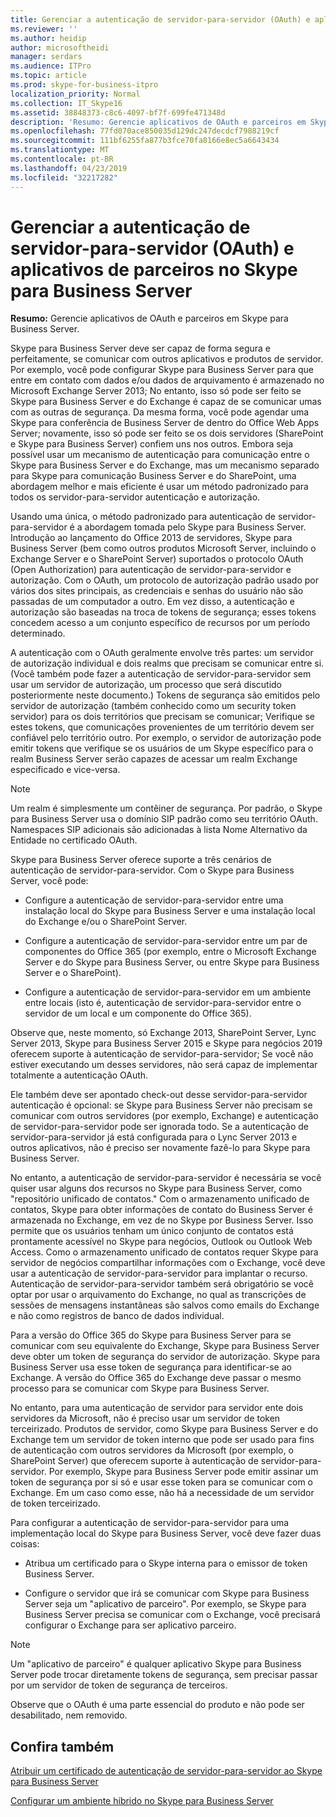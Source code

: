 ```yaml
---
title: Gerenciar a autenticação de servidor-para-servidor (OAuth) e aplicativos de parceiros no Skype para Business Server
ms.reviewer: ''
ms.author: heidip
author: microsoftheidi
manager: serdars
ms.audience: ITPro
ms.topic: article
ms.prod: skype-for-business-itpro
localization_priority: Normal
ms.collection: IT_Skype16
ms.assetid: 38848373-c8c6-4097-bf7f-699fe471348d
description: 'Resumo: Gerencie aplicativos de OAuth e parceiros em Skype para Business Server.'
ms.openlocfilehash: 77fd070ace850035d129dc247decdcf7988219cf
ms.sourcegitcommit: 111bf6255fa877b3fce70fa8166e8ec5a6643434
ms.translationtype: MT
ms.contentlocale: pt-BR
ms.lasthandoff: 04/23/2019
ms.locfileid: "32217282"
---
```

# <a name="manage-server-to-server-authentication-oauth-and-partner-applications-in-skype-for-business-server"></a>Gerenciar a autenticação de servidor-para-servidor (OAuth) e aplicativos de parceiros no Skype para Business Server
 
**Resumo:** Gerencie aplicativos de OAuth e parceiros em Skype para Business Server.
  
Skype para Business Server deve ser capaz de forma segura e perfeitamente, se comunicar com outros aplicativos e produtos de servidor. Por exemplo, você pode configurar Skype para Business Server para que entre em contato com dados e/ou dados de arquivamento é armazenado no Microsoft Exchange Server 2013; No entanto, isso só pode ser feito se Skype para Business Server e do Exchange é capaz de se comunicar umas com as outras de segurança. Da mesma forma, você pode agendar uma Skype para conferência de Business Server de dentro do Office Web Apps Server; novamente, isso só pode ser feito se os dois servidores (SharePoint e Skype para Business Server) confiem uns nos outros. Embora seja possível usar um mecanismo de autenticação para comunicação entre o Skype para Business Server e do Exchange, mas um mecanismo separado para Skype para comunicação Business Server e do SharePoint, uma abordagem melhor e mais eficiente é usar um método padronizado para todos os servidor-para-servidor autenticação e autorização.
  
Usando uma única, o método padronizado para autenticação de servidor-para-servidor é a abordagem tomada pelo Skype para Business Server. Introdução ao lançamento do Office 2013 de servidores, Skype para Business Server (bem como outros produtos Microsoft Server, incluindo o Exchange Server e o SharePoint Server) suportados o protocolo OAuth (Open Authorization) para autenticação de servidor-para-servidor e autorização. Com o OAuth, um protocolo de autorização padrão usado por vários dos sites principais, as credenciais e senhas do usuário não são passadas de um computador a outro. Em vez disso, a autenticação e autorização são baseadas na troca de tokens de segurança; esses tokens concedem acesso a um conjunto específico de recursos por um período determinado.
  
A autenticação com o OAuth geralmente envolve três partes: um servidor de autorização individual e dois realms que precisam se comunicar entre si. (Você também pode fazer a autenticação de servidor-para-servidor sem usar um servidor de autorização, um processo que será discutido posteriormente neste documento.) Tokens de segurança são emitidos pelo servidor de autorização (também conhecido como um security token servidor) para os dois territórios que precisam se comunicar; Verifique se estes tokens, que comunicações provenientes de um território devem ser confiável pelo território outro. Por exemplo, o servidor de autorização pode emitir tokens que verifique se os usuários de um Skype específico para o realm Business Server serão capazes de acessar um realm Exchange especificado e vice-versa.
  
> [!NOTE]
> Um realm é simplesmente um contêiner de segurança. Por padrão, o Skype para Business Server usa o domínio SIP padrão como seu território OAuth. Namespaces SIP adicionais são adicionadas à lista Nome Alternativo da Entidade no certificado OAuth. 
  
Skype para Business Server oferece suporte a três cenários de autenticação de servidor-para-servidor. Com o Skype para Business Server, você pode:
  
- Configure a autenticação de servidor-para-servidor entre uma instalação local do Skype para Business Server e uma instalação local do Exchange e/ou o SharePoint Server.
    
- Configure a autenticação de servidor-para-servidor entre um par de componentes do Office 365 (por exemplo, entre o Microsoft Exchange Server e do Skype para Business Server, ou entre Skype para Business Server e o SharePoint).
    
- Configure a autenticação de servidor-para-servidor em um ambiente entre locais (isto é, autenticação de servidor-para-servidor entre o servidor de um local e um componente do Office 365).
    
Observe que, neste momento, só Exchange 2013, SharePoint Server, Lync Server 2013, Skype para Business Server 2015 e Skype para negócios 2019 oferecem suporte à autenticação de servidor-para-servidor; Se você não estiver executando um desses servidores, não será capaz de implementar totalmente a autenticação OAuth.
  
Ele também deve ser apontado check-out desse servidor-para-servidor autenticação é opcional: se Skype para Business Server não precisam se comunicar com outros servidores (por exemplo, Exchange) e autenticação de servidor-para-servidor pode ser ignorada todo. Se a autenticação de servidor-para-servidor já está configurada para o Lync Server 2013 e outros aplicativos, não é preciso ser novamente fazê-lo para Skype para Business Server. 
  
No entanto, a autenticação de servidor-para-servidor é necessária se você quiser usar alguns dos recursos no Skype para Business Server, como "repositório unificado de contatos." Com o armazenamento unificado de contatos, Skype para obter informações de contato do Business Server é armazenada no Exchange, em vez de no Skype por Business Server. Isso permite que os usuários tenham um único conjunto de contatos está prontamente acessível no Skype para negócios, Outlook ou Outlook Web Access. Como o armazenamento unificado de contatos requer Skype para servidor de negócios compartilhar informações com o Exchange, você deve usar a autenticação de servidor-para-servidor para implantar o recurso. Autenticação de servidor-para-servidor também será obrigatório se você optar por usar o arquivamento do Exchange, no qual as transcrições de sessões de mensagens instantâneas são salvos como emails do Exchange e não como registros de banco de dados individual.
  
Para a versão do Office 365 do Skype para Business Server para se comunicar com seu equivalente do Exchange, Skype para Business Server deve obter um token de segurança do servidor de autorização. Skype para Business Server usa esse token de segurança para identificar-se ao Exchange. A versão do Office 365 do Exchange deve passar o mesmo processo para se comunicar com Skype para Business Server.
  
No entanto, para uma autenticação de servidor para servidor ente dois servidores da Microsoft, não é preciso usar um servidor de token terceirizado. Produtos de servidor, como Skype para Business Server e do Exchange tem um servidor de token interno que pode ser usado para fins de autenticação com outros servidores da Microsoft (por exemplo, o SharePoint Server) que oferecem suporte à autenticação de servidor-para-servidor. Por exemplo, Skype para Business Server pode emitir assinar um token de segurança por si só e usar esse token para se comunicar com o Exchange. Em um caso como esse, não há a necessidade de um servidor de token terceirizado.
  
Para configurar a autenticação de servidor-para-servidor para uma implementação local do Skype para Business Server, você deve fazer duas coisas:
  
- Atribua um certificado para o Skype interna para o emissor de token Business Server.
    
- Configure o servidor que irá se comunicar com Skype para Business Server seja um "aplicativo de parceiro". Por exemplo, se Skype para Business Server precisa se comunicar com o Exchange, você precisará configurar o Exchange para ser aplicativo parceiro.
    
> [!NOTE]
> Um "aplicativo de parceiro" é qualquer aplicativo Skype para Business Server pode trocar diretamente tokens de segurança, sem precisar passar por um servidor de token de segurança de terceiros. 
  
Observe que o OAuth é uma parte essencial do produto e não pode ser desabilitado, nem removido.
  
## <a name="see-also"></a>Confira também

[Atribuir um certificado de autenticação de servidor-para-servidor ao Skype para Business Server](assign-a-server-to-server-certificate.md)
  
[Configurar um ambiente híbrido no Skype para Business Server](configure-a-hybrid-environment.md)
